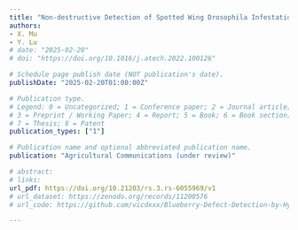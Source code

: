 ```yaml
---
title: "Non-destructive Detection of Spotted Wing Drosophila Infestation in Blueberries Using Hyperspectral Imaging"
authors: 
- X. Mu
- Y. Lu
# date: "2025-02-20"
# doi: "https://doi.org/10.1016/j.atech.2022.100126"

# Schedule page publish date (NOT publication's date).
publishDate: "2025-02-20T01:00:00Z"

# Publication type.
# Legend: 0 = Uncategorized; 1 = Conference paper; 2 = Journal article;
# 3 = Preprint / Working Paper; 4 = Report; 5 = Book; 6 = Book section;
# 7 = Thesis; 8 = Patent
publication_types: ["1"]

# Publication name and optional abbreviated publication name.
publication: "Agricultural Communications (under review)"

# abstract: 
# links:
url_pdf: https://doi.org/10.21203/rs.3.rs-6055969/v1
# url_dataset: https://zenodo.org/records/11200576
# url_code: https://github.com/vicdxxx/Blueberry-Defect-Detection-by-Hyperspectral-Imaging

---
```

